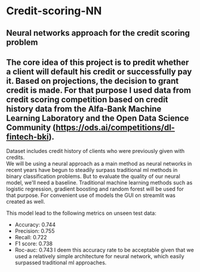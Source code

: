# Credit-scoring-NN
## Neural networks approach for the credit scoring problem

The core idea of this project is to predit whether a client will default his credit or successfully pay it. 
Based on projections, the decision to grant credit is made. For that purpose I used data from credit scoring competition based on credit history data from the Alfa-Bank Machine Learning Laboratory and the Open Data Science Community (https://ods.ai/competitions/dl-fintech-bki).
---
Dataset includes credit history of clients who were previously given with credits.  
We will be using a neural approach as a main method as neural networks in recent years have begun to steadily surpass traditional ml methods in binary classification problems.
But to evaluate the quality of our neural model, we'll need a baseline. Traditional machine learning methods such as logistic regression, gradient boosting and random forest will be used for that purpose.
For convenient use of models the GUI on streamlit was created as well. 

This model lead to the following metrics on unseen test data:

* Accuracy: 0.744	
* Precision: 0.755	
* Recall: 0.722
* F1 score: 0.738
* Roc-auc: 0.743
I deem this accuracy rate to be acceptable given that we used a relatively simple architecture for neural network, which easily surpassed traditional ml approaches.

